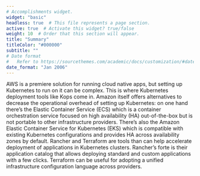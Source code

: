 ```yaml
---
# Accomplishments widget.
widget: "basic"  
headless: true  # This file represents a page section.
active: true  # Activate this widget? true/false
weight: 10  # Order that this section will appear.
title: "Summary"
titleColor: "#000000"
subtitle: ""
# Date format
#   Refer to https://sourcethemes.com/academic/docs/customization/#date-format
date_format: "Jan 2006"
---
```

AWS is a premiere solution for running cloud native apps, but setting up Kubernetes to run on it can be complex. This is where Kubernetes deployment tools like Kops come in. Amazon itself offers alternatives to decrease the operational overhead of setting up Kubernetes: on one hand there’s the Elastic Container Service (ECS) which is a container orchestration service focused on high availability (HA) out-of-the-box but is not portable to other infrastructure providers. There’s also the Amazon Elastic Container Service for Kubernetes (EKS) which is compatible with existing Kubernetes configurations and provides HA across availability zones by default. Rancher and Terraform are tools than can help accelerate deployment of applications in Kubernetes clusters. Rancher’s forte is their application catalog that allows deploying standard and custom applications with a few clicks. Terraform can be useful for adopting a unified infrastructure configuration language across providers.
